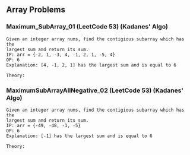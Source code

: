 ## Array Problems

### Maximum_SubArray_01 (LeetCode 53) (Kadanes' Algo)

    Given an integer array nums, find the contigious subarray which has the 
    largest sum and return its sum.
    IP: arr = {-2, 1, -3, 4, -1, 2, 1, -5, 4}
    OP: 6
    Explanation: [4, -1, 2, 1] has the largest sum and is equal to 6

    Theory:

### MaximumSubArrayAllNegative_02 (LeetCode 53) (Kadanes' Algo)

    Given an integer array nums, find the contigious subarray which has the 
    largest sum and return its sum.
    IP: arr = {-49, -48, -1, -5}
    OP: 6
    Explanation: [-1] has the largest sum and is equal to 6

    Theory:
        